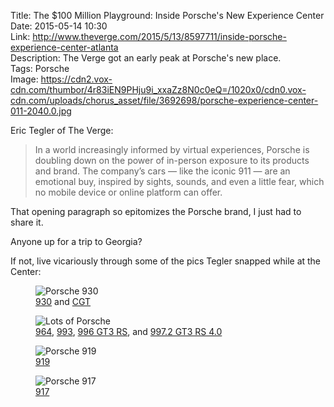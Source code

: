 Title: The $100 Million Playground: Inside Porsche's New Experience Center  
Date: 2015-05-14 10:30  
Link: http://www.theverge.com/2015/5/13/8597711/inside-porsche-experience-center-atlanta  
Description: The Verge got an early peak at Porsche's new place.  
Tags: Porsche  
Image: https://cdn2.vox-cdn.com/thumbor/4r83iEN9PHju9i_xxaZz8N0c0eQ=/1020x0/cdn0.vox-cdn.com/uploads/chorus_asset/file/3692698/porsche-experience-center-011-2040.0.jpg  

Eric Tegler of The Verge:

> In a world increasingly informed by virtual experiences, Porsche is doubling down on the power of in-person exposure to its products and brand. The company’s cars — like the iconic 911 — are an emotional buy, inspired by sights, sounds, and even a little fear, which no mobile device or online platform can offer.

That opening paragraph so epitomizes the Porsche brand, I just had to share it. 

Anyone up for a trip to Georgia?

If not, live vicariously through some of the pics Tegler snapped while at the Center:

<figure>
	<img class="wide" src="https://cdn3.vox-cdn.com/thumbor/LemejK0sMTHhK0HiQ2PiF53gA5g=/1020x0/cdn0.vox-cdn.com/uploads/chorus_asset/file/3692700/porsche-experience-center-012-2040.0.jpg" alt="Porsche 930" title="Porsche 930">
	<figcaption><a href="https://en.wikipedia.org/wiki/Porsche_930" title="Wikipedia: Porsche 930">930</a> and <a href="https://en.wikipedia.org/wiki/Porsche_Carrera_GT" title="Porsche Carrera GT">CGT</a></figcaption>
</figure>

<figure>
	<img class="wide" src="https://cdn2.vox-cdn.com/thumbor/4r83iEN9PHju9i_xxaZz8N0c0eQ=/1020x0/cdn0.vox-cdn.com/uploads/chorus_asset/file/3692698/porsche-experience-center-011-2040.0.jpg" alt="Lots of Porsche" title="Lots of Porsche">
	<figcaption><a href="https://en.wikipedia.org/wiki/Porsche_964" title="Wikipedia: Porsche 964">964</a>, <a href="https://en.wikipedia.org/wiki/Porsche_993" title="Wikipedia: Porsche 993">993</a>, <a href="https://en.wikipedia.org/wiki/Porsche_911_GT3#996_GT3_RS" title="Porsche 996 GT3 RS">996 GT3 RS</a>, and <a href="https://en.wikipedia.org/wiki/Porsche_911_GT3#997_GT3_RS_4.0" title="Porsche 997 GT3 RS 4.0">997.2 GT3 RS 4.0</a></figcaption>
</figure>

<figure>
	<img class="wide" src="https://cdn3.vox-cdn.com/thumbor/QIXPmVWfdYwEaPBBzl6QB9sAkno=/1020x0/cdn0.vox-cdn.com/uploads/chorus_asset/file/3692692/porsche-experience-center-003-2040.0.jpg" alt="Porsche 919" title="Porsche 919">
	<figcaption><a href="https://en.wikipedia.org/wiki/Porsche_919_Hybrid" title="Porsche 919">919</a></figcaption>
</figure>

<figure>
	<img class="wide" src="https://cdn3.vox-cdn.com/thumbor/hHa4IDiKEYxXwhY1ekErT-Mbto8=/1020x0/cdn0.vox-cdn.com/uploads/chorus_asset/file/3692694/porsche-experience-center-001-2040.0.jpg" alt="Porsche 917" title="Porsche 917">
	<figcaption><a href="https://en.wikipedia.org/wiki/Porsche_917" title="Porsche 917">917</a></figcaption>
</figure>